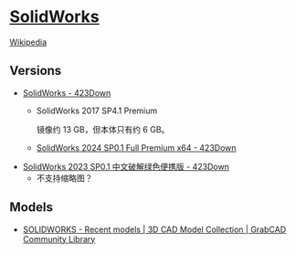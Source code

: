 # [SolidWorks](https://www.solidworks.com/)
[Wikipedia](https://en.wikipedia.org/wiki/SolidWorks)

## Versions
- [SolidWorks - 423Down](https://www.123pan.com/s/A6cA-zCHJh)
  - SolidWorks 2017 SP4.1 Premium

    镜像约 13 GB，但本体只有约 6 GB。
  - [SolidWorks 2024 SP0.1 Full Premium x64 - 423Down](https://www.423down.com/15617.html)
- [SolidWorks 2023 SP0.1 中文破解绿色便携版 - 423Down](https://www.423down.com/14714.html)
  - 不支持缩略图？

## Models
- [SOLIDWORKS - Recent models | 3D CAD Model Collection | GrabCAD Community Library](https://grabcad.com/library/software/solidworks)